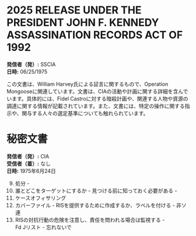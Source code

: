 # 2025 RELEASE UNDER THE PRESIDENT JOHN F. KENNEDY ASSASSINATION RECORDS ACT OF 1992

**発信者（発）:** SSCIA  
**日時:** 06/25/1975  

この文書は、William Harvey氏による証言に関するもので、Operation Mongooseに関連しています。文書は、CIAの活動や計画に関する詳細を含んでいます。具体的には、Fidel Castroに対する暗殺計画や、関連する人物や資源の調達に関する情報が記載されています。また、文書には、特定の操作に関する指示や、関与する人々の選定基準についても触れられています。

# 秘密文書

**発信者（発）:** CIA  
**受信者（着）:** なし  
**日時:** 1975年6月24日  

9. 処分 -  
10. 誰とどこをターゲットにするか - 見つける前に知っておく必要がある -  
11. ケースオフィサリング  
12. カバーファイル - RISを提供するために作成するか、ラベルを付ける - 非ソ連  
13. RISの対抗行動の危険を注意し、責任を問われる場合は監視する -  
Fd Jリスト - 忘れないで